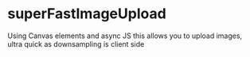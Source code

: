 # superFastImageUpload
Using Canvas elements and async JS this allows you to upload images, ultra quick as downsampling is client side
